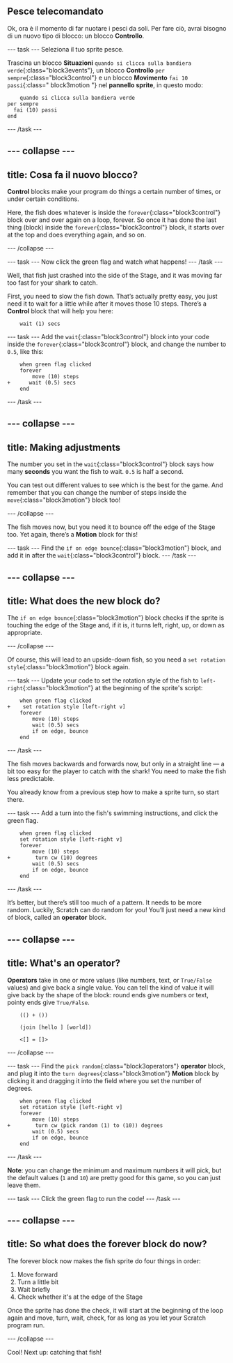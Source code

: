 ## Pesce telecomandato

Ok, ora è il momento di far nuotare i pesci da soli. Per fare ciò, avrai bisogno di un nuovo tipo di blocco: un blocco **Controllo**.

\--- task \--- Seleziona il tuo sprite pesce.

Trascina un blocco **Situazioni** `quando si clicca sulla bandiera verde`{:class="block3events"}, un blocco **Controllo** `per sempre`{:class="block3control"} e un blocco **Movimento** `fai 10 passi`{:class=" block3motion "} nel **pannello sprite**, in questo modo:

```blocks3
    quando si clicca sulla bandiera verde
per sempre 
  fai (10) passi
end
```

\--- /task \---

## \--- collapse \---

## title: Cosa fa il nuovo blocco?

**Control** blocks make your program do things a certain number of times, or under certain conditions.

Here, the fish does whatever is inside the `forever`{:class="block3control"} block over and over again on a loop, forever. So once it has done the last thing (block) inside the `forever`{:class="block3control"} block, it starts over at the top and does everything again, and so on.

\--- /collapse \---

\--- task \--- Now click the green flag and watch what happens! \--- /task \---

Well, that fish just crashed into the side of the Stage, and it was moving far too fast for your shark to catch.

First, you need to slow the fish down. That’s actually pretty easy, you just need it to wait for a little while after it moves those 10 steps. There’s a **Control** block that will help you here:

```blocks3
    wait (1) secs
```

\--- task \--- Add the `wait`{:class="block3control"} block into your code inside the `forever`{:class="block3control"} block, and change the number to `0.5`, like this:

```blocks3
    when green flag clicked
    forever
        move (10) steps
+      wait (0.5) secs
    end
```

\--- /task \---

## \--- collapse \---

## title: Making adjustments

The number you set in the `wait`{:class="block3control"} block says how many **seconds** you want the fish to wait. `0.5` is half a second.

You can test out different values to see which is the best for the game. And remember that you can change the number of steps inside the `move`{:class="block3motion"} block too!

\--- /collapse \---

The fish moves now, but you need it to bounce off the edge of the Stage too. Yet again, there’s a **Motion** block for this!

\--- task \--- Find the `if on edge bounce`{:class="block3motion"} block, and add it in after the `wait`{:class="block3control"} block. \--- /task \---

## \--- collapse \---

## title: What does the new block do?

The `if on edge bounce`{:class="block3motion"} block checks if the sprite is touching the edge of the Stage and, if it is, it turns left, right, up, or down as appropriate.

\--- /collapse \---

Of course, this will lead to an upside-down fish, so you need a `set rotation style`{:class="block3motion"} block again.

\--- task \--- Update your code to set the rotation style of the fish to `left-right`{:class="block3motion"} at the beginning of the sprite's script:

```blocks3
    when green flag clicked
+    set rotation style [left-right v]
    forever
        move (10) steps
        wait (0.5) secs
        if on edge, bounce
    end
```

\--- /task \---

The fish moves backwards and forwards now, but only in a straight line — a bit too easy for the player to catch with the shark! You need to make the fish less predictable.

You already know from a previous step how to make a sprite turn, so start there.

\--- task \--- Add a turn into the fish's swimming instructions, and click the green flag.

```blocks3
    when green flag clicked
    set rotation style [left-right v]
    forever
        move (10) steps
+        turn cw (10) degrees
        wait (0.5) secs
        if on edge, bounce
    end
```

\--- /task \---

It’s better, but there’s still too much of a pattern. It needs to be more random. Luckily, Scratch can do random for you! You’ll just need a new kind of block, called an **operator** block.

## \--- collapse \---

## title: What's an operator?

**Operators** take in one or more values (like numbers, text, or `True/False` values) and give back a single value. You can tell the kind of value it will give back by the shape of the block: round ends give numbers or text, pointy ends give `True/False`.

```blocks3
    (() + ())

    (join [hello ] [world])

    <[] = []>
```

\--- /collapse \---

\--- task \--- Find the `pick random`{:class="block3operators"} **operator** block, and plug it into the `turn degrees`{:class="block3motion"} **Motion** block by clicking it and dragging it into the field where you set the number of degrees.

```blocks3
    when green flag clicked
    set rotation style [left-right v]
    forever 
        move (10) steps
+        turn cw (pick random (1) to (10)) degrees
        wait (0.5) secs
        if on edge, bounce
    end
```

\--- /task \---

**Note**: you can change the minimum and maximum numbers it will pick, but the default values (`1` and `10`) are pretty good for this game, so you can just leave them.

\--- task \--- Click the green flag to run the code! \--- /task \---

## \--- collapse \---

## title: So what does the forever block do now?

The forever block now makes the fish sprite do four things in order:

1. Move forward
2. Turn a little bit
3. Wait briefly
4. Check whether it's at the edge of the Stage

Once the sprite has done the check, it will start at the beginning of the loop again and move, turn, wait, check, for as long as you let your Scratch program run.

\--- /collapse \---

Cool! Next up: catching that fish!